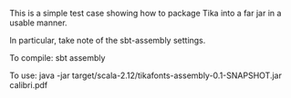 This is a simple test case showing how to package Tika into a far jar in a usable manner.

In particular, take note of the sbt-assembly settings.

To compile:
	sbt assembly

To use:
	java -jar target/scala-2.12/tikafonts-assembly-0.1-SNAPSHOT.jar calibri.pdf
